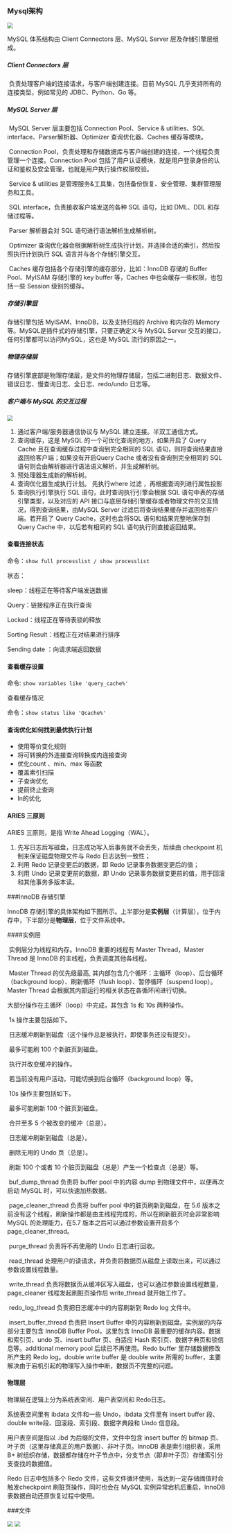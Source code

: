 ### Mysql架构

<img src="./img/MySql架构.PNG" style="zoom:80%;" />



MySQL 体系结构由 Client Connectors 层、MySQL Server 层及存储引擎层组成。

##### Client Connectors 层

​		负责处理客户端的连接请求，与客户端创建连接。目前 MySQL 几乎支持所有的连接类型，例如常见的 JDBC、Python、Go 等。

##### MySQL Server 层

​		MySQL Server 层主要包括 Connection Pool、Service & utilities、SQL interface、Parser解析器、Optimizer 查询优化器、Caches 缓存等模块。

​		Connection Pool，负责处理和存储数据库与客户端创建的连接，一个线程负责管理一个连接。Connection Pool 包括了用户认证模块，就是用户登录身份的认证和鉴权及安全管理，也就是用户执行操作权限校验。

​		Service & utilities 是管理服务&工具集，包括备份恢复、安全管理、集群管理服务和工具。

​		SQL interface，负责接收客户端发送的各种 SQL 语句，比如 DML、DDL 和存储过程等。

​		Parser 解析器会对 SQL 语句进行语法解析生成解析树。

​		Optimizer 查询优化器会根据解析树生成执行计划，并选择合适的索引，然后按照执行计划执行 SQL 语言并与各个存储引擎交互。

​		Caches 缓存包括各个存储引擎的缓存部分，比如：InnoDB 存储的 Buffer Pool、MyISAM 存储引擎的 key buffer 等，Caches 中也会缓存一些权限，也包括一些 Session 级别的缓存。

##### 存储引擎层

存储引擎包括 MyISAM、InnoDB，以及支持归档的 Archive 和内存的 Memory 等。MySQL是插件式的存储引擎，只要正确定义与 MySQL Server 交互的接口，任何引擎都可以访问MySQL，这也是 MySQL 流行的原因之一。







##### 物理存储层

存储引擎底部是物理存储层，是文件的物理存储层，包括二进制日志、数据文件、错误日志、慢查询日志、全日志、redo/undo 日志等。

##### 客户端与 MySQL 的交互过程

<img src="./img/select语句执行过程.png" style="zoom:80%;" />



1. 通过客户端/服务器通信协议与 MySQL 建立连接。半双工通信方式。
2. 查询缓存，这是 MySQL 的一个可优化查询的地方，如果开启了 Query Cache 且在查询缓存过程中查询到完全相同的 SQL 语句，则将查询结果直接返回给客户端；如果没有开启Query Cache 或者没有查询到完全相同的 SQL 语句则会由解析器进行语法语义解析，并生成解析树。
3. 预处理器生成新的解析树。
4. 查询优化器生成执行计划。 先执行where 过滤 ，再根据查询列进行属性投影
5. 查询执行引擎执行 SQL 语句，此时查询执行引擎会根据 SQL 语句中表的存储引擎类型，以及对应的 API 接口与底层存储引擎缓存或者物理文件的交互情况，得到查询结果，由MySQL Server 过滤后将查询结果缓存并返回给客户端。若开启了 Query Cache，这时也会将SQL 语句和结果完整地保存到 Query Cache 中，以后若有相同的 SQL 语句执行则直接返回结果。





#### 查看连接状态

命令：`show full processlist / show processlist`

状态：

sleep：线程正在等待客户端发送数据

Query：链接程序正在执行查询

Locked：线程正在等待表锁的释放

Sorting Result：线程正在对结果进行排序

Sending date ：向请求端返回数据



#### 查看缓存设置

命令: `show variables like 'query_cache%'`



查看缓存情况

命令：`show status like 'Qcache%'`



####  查询优化如何找到最优执行计划

- 使用等价变化规则
- 将可转换的外连接查询转换成内连接查询
- 优化count 、min、max 等函数
- 覆盖索引扫描
- 子查询优化
- 提前终止查询
- In的优化



#### ARIES 三原则

ARIES 三原则，是指 Write Ahead Logging（WAL）。

1. 先写日志后写磁盘，日志成功写入后事务就不会丢失，后续由 checkpoint 机制来保证磁盘物理文件与 Redo 日志达到一致性；
2. 利用 Redo 记录变更后的数据，即 Redo 记录事务数据变更后的值；
3. 利用 Undo 记录变更前的数据，即 Undo 记录事务数据变更前的值，用于回滚和其他事务多版本读。



###InnoDB 存储引擎

InnoDB 存储引擎的具体架构如下图所示。上半部分是**实例层**（计算层），位于内存中，下半部分是**物理层**，位于文件系统中。

####实例层

​		实例层分为线程和内存。InnoDB 重要的线程有 Master Thread，Master Thread 是 InnoDB 的主线程，负责调度其他各线程。

​		Master Thread 的优先级最高, 其内部包含几个循环：主循环（loop）、后台循环（background loop）、刷新循环（flush loop）、暂停循环（suspend loop）。Master Thread 会根据其内部运行的相关状态在各循环间进行切换。

大部分操作在主循环（loop）中完成，其包含 1s 和 10s 两种操作。

​	1s 操作主要包括如下。

​		日志缓冲刷新到磁盘（这个操作总是被执行，即使事务还没有提交）。

​		最多可能刷 100 个新脏页到磁盘。

​		执行并改变缓冲的操作。

​		若当前没有用户活动，可能切换到后台循环（background loop）等。

​	10s 操作主要包括如下。

​		最多可能刷新 100 个脏页到磁盘。

​		合并至多 5 个被改变的缓冲（总是）。

​		日志缓冲刷新到磁盘（总是）。

​		删除无用的 Undo 页（总是）。

​		刷新 100 个或者 10 个脏页到磁盘（总是）产生一个检查点（总是）等。

​		buf_dump_thread 负责将 buffer pool 中的内容 dump 到物理文件中，以便再次启动 MySQL 时，可以快速加热数据。

​		page_cleaner_thread 负责将 buffer pool 中的脏页刷新到磁盘，在 5.6 版本之前没有这个线程，刷新操作都是由主线程完成的，所以在刷新脏页时会非常影响 MySQL 的处理能力，在5.7 版本之后可以通过参数设置开启多个 page_cleaner_thread。

​		purge_thread 负责将不再使用的 Undo 日志进行回收。

​		read_thread 处理用户的读请求，并负责将数据页从磁盘上读取出来，可以通过参数设置线程数量。

​		write_thread 负责将数据页从缓冲区写入磁盘，也可以通过参数设置线程数量，page_cleaner 线程发起刷脏页操作后 write_thread 就开始工作了。

​		redo_log_thread 负责把日志缓冲中的内容刷新到 Redo log 文件中。

​		insert_buffer_thread 负责把 Insert Buffer 中的内容刷新到磁盘。实例层的内存部分主要包含 InnoDB Buffer Pool，这里包含 InnoDB 最重要的缓存内容。数据和索引页、undo 页、insert buffer 页、自适应 Hash 索引页、数据字典页和锁信息等。additional memory pool 后续已不再使用。Redo buffer 里存储数据修改所产生的 Redo log。double write buffer 是 double write 所需的 buffer，主要解决由于宕机引起的物理写入操作中断，数据页不完整的问题。

#### 物理层


物理层在逻辑上分为系统表空间、用户表空间和 Redo日志。

系统表空间里有 ibdata 文件和一些 Undo，ibdata 文件里有 insert buffer 段、double write段、回滚段、索引段、数据字典段和 Undo 信息段。

用户表空间是指以 .ibd 为后缀的文件，文件中包含 insert buffer 的 bitmap 页、叶子页（这里存储真正的用户数据）、非叶子页。InnoDB 表是索引组织表，采用 B+ 树组织存储，数据都存储在叶子节点中，分支节点（即非叶子页）存储索引分支查找的数据值。

Redo 日志中包括多个 Redo 文件，这些文件循环使用，当达到一定存储阈值时会触发checkpoint 刷脏页操作，同时也会在 MySQL 实例异常宕机后重启，InnoDB 表数据自动还原恢复过程中使用。



###文件

<img src="./img/MySql日志文件.PNG" style="zoom:80%;" />



<img src="./img/MySql数据文件.PNG" style="zoom:80%;" />